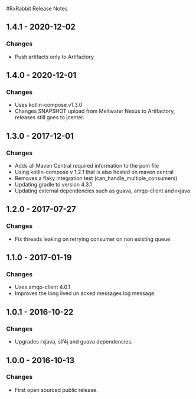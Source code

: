 #RxRabbit Release Notes
## 1.4.1 - 2020-12-02
### Changes
- Push artifacts only to Artifactory

## 1.4.0 - 2020-12-01
### Changes
- Uses kotlin-compose v1.3.0
- Changes SNAPSHOT upload from Meltwater Nexus to Artifactory, releases still goes to jcenter.

## 1.3.0 - 2017-12-01
### Changes

- Adds all Maven Central required information to the pom file
- Using kotlin-compose v 1.2.1 that is also hosted on maven central
- Removes a flaky integration test (can_handle_multiple_consumers)
- Updating gradle to version 4.3.1
- Updating external dependencies such as guava, amqp-client and rxjava

## 1.2.0 - 2017-07-27
### Changes
- Fix threads leaking on retrying consumer on non existing queue

## 1.1.0 - 2017-01-19
### Changes
- Uses amqp-client 4.0.1
- Improves the long lived un acked messages log message.

## 1.0.1 - 2016-10-22
### Changes
- Upgrades rxjava, slf4j and guava dependencies.

## 1.0.0 - 2016-10-13
### Changes
- First open sourced public release.
